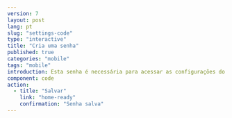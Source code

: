 ```yaml
---
version: 7
layout: post
lang: pt
slug: "settings-code"
type: "interactive"
title: "Cria uma senha"
published: true
categories: "mobile"
tags: "mobile"
introduction: Esta senha é necessária para acessar as configurações do aplicativo. Ela não é necessária para alertar os contatos em caso de emergência.
component: code
action:
  - title: "Salvar"
    link: "home-ready"
    confirmation: "Senha salva"
---
```

